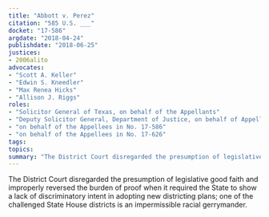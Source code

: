 ```yaml
---
title: "Abbott v. Perez"
citation: "585 U.S. ___"
docket: "17-586"
argdate: "2018-04-24"
publishdate: "2018-06-25"
justices:
- 2006alito
advocates:
- "Scott A. Keller"
- "Edwin S. Kneedler"
- "Max Renea Hicks"
- "Allison J. Riggs"
roles:
- "Solicitor General of Texas, on behalf of the Appellants"
- "Deputy Solicitor General, Department of Justice, on behalf of Appellee United States, in support of the Appellants"
- "on behalf of the Appellees in No. 17-586"
- "on behalf of the Appellees in No. 17-626"
tags:
topics:
summary: "The District Court disregarded the presumption of legislative good faith and improperly reversed the burden of proof when it required the State to show a lack of discriminatory intent in adopting new districting plans; one of the challenged State House districts is an impermissible racial gerrymander."
---
```

The District Court disregarded the presumption of legislative good faith and improperly reversed the burden of proof when it required the State to show a lack of discriminatory intent in adopting new districting plans; one of the challenged State House districts is an impermissible racial gerrymander.


